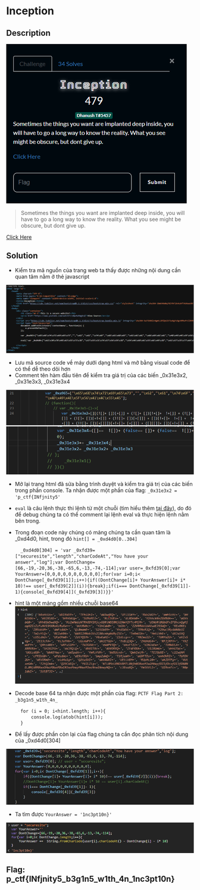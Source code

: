 # Inception
## Description
![hình 1](./image/1.png)

> Sometimes the things you want are implanted deep inside, you will have to go a long way to know the reality. What you see might be obscure, but dont give up.

[Click Here](./Inception.html)

## Solution

- Kiểm tra mã nguồn của trang web ta thấy được những nội dung cần quan tâm nằm ở thẻ javascript

![hình 2](./image/3.png)

- Lưu mã source code về máy dưới dạng html và mở bằng visual code để có thể dễ theo dõi hơn
- Comment tên hàm đầu tiên để kiểm tra giá trị của các biến _0x31e3x2, _0x31e3x3, _0x31e3x4

![hình 3](./image/5.png)
![hình 3](./image/4.png)

- Mở lại trang html đã sửa bằng trình duyệt và kiểm tra giá trị của các biến trong phần console. Ta nhận được một phần của flag: `_0x31e3x2 = 'p_ctf{INfjnity5'`

- `eval` là câu lệnh thực thi lệnh từ một chuỗi (tìm hiểu thêm [tại đây](https://developer.mozilla.org/en-US/docs/Web/JavaScript/Reference/Global_Objects/eval)), do đó để debug chúng ta có thể comment lại lệnh eval và thực hiện lệnh nằm bên trong.
- Trong đoạn code này chúng có mảng chúng ta cần quan tâm là _0xd4d0, hint, trong đó `hint[] = _0xd4d0[0..304] `
    
        _0xd4d0[304] = 'var _0xfd39=["securesite","length","charCodeAt","You have your answer","log"];var DontChange=[66,-19,-20,36,-38,-65,6,-13,-74,-114];var user=_0xfd39[0];var YourAnswer=[0,0,0,0,0,0,0,0,0,0];for(var i=0;i< DontChange[_0xfd39[1]];i++){if((DontChange[i]+ YourAnswer[i]+ i* 10)!== user[_0xfd39[2]](i)){break};if(i=== DontChange[_0xfd39[1]]- 1){console[_0xfd39[4]](_0xfd39[3])}}'

- hint là một mảng gồm nhiều chuỗi base64
![hình 3](./image/6.png)

- Decode base 64 ta nhận được một phần của flag: 
`PCTF Flag Part 2: _b3g1n5_w1th_4n_`

        for (i = 0; i<hint.length; i++){
            console.log(atob(hint[i]));
        }

- Để lấy được phần còn lại của flag chúng ta cần đọc phân tích nội dung của _0xd4d0[304]

![hình 7](./image/7.png)
- Ta tìm được `YourAnswer = '1nc3pt10n}'`

![hình 8](./image/8.png)

## Flag: p_ctf{INfjnity5_b3g1n5_w1th_4n_1nc3pt10n}
